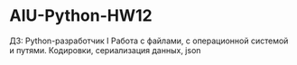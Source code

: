 # AIU-Python-HW12
ДЗ: Python-разработчик I Работа с файлами, с операционной системой и путями. Кодировки, сериализация данных, json
